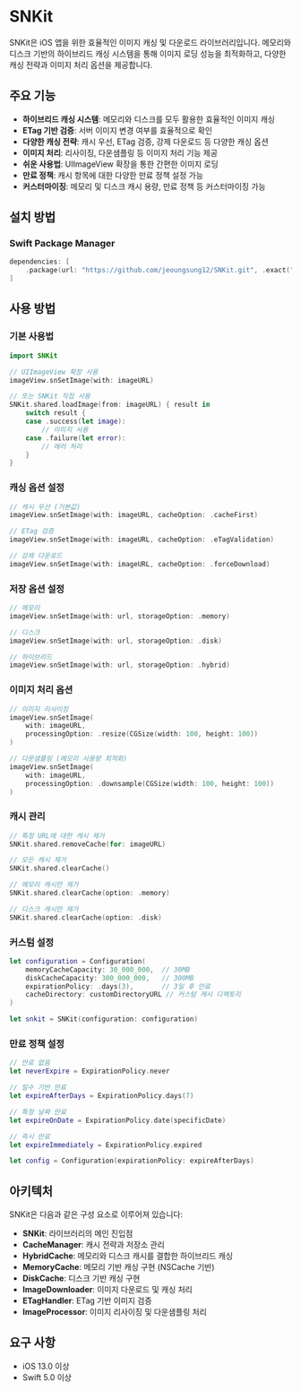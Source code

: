 # SNKit

SNKit은 iOS 앱을 위한 효율적인 이미지 캐싱 및 다운로드 라이브러리입니다. 메모리와 디스크 기반의 하이브리드 캐싱 시스템을 통해 이미지 로딩 성능을 최적화하고, 다양한 캐싱 전략과 이미지 처리 옵션을 제공합니다.

## 주요 기능

- **하이브리드 캐싱 시스템**: 메모리와 디스크를 모두 활용한 효율적인 이미지 캐싱
- **ETag 기반 검증**: 서버 이미지 변경 여부를 효율적으로 확인
- **다양한 캐싱 전략**: 캐시 우선, ETag 검증, 강제 다운로드 등 다양한 캐싱 옵션
- **이미지 처리**: 리사이징, 다운샘플링 등 이미지 처리 기능 제공
- **쉬운 사용법**: UIImageView 확장을 통한 간편한 이미지 로딩
- **만료 정책**: 캐시 항목에 대한 다양한 만료 정책 설정 가능
- **커스터마이징**: 메모리 및 디스크 캐시 용량, 만료 정책 등 커스터마이징 가능

## 설치 방법

### Swift Package Manager

```swift
dependencies: [
    .package(url: "https://github.com/jeoungsung12/SNKit.git", .exact("0.1.0"))
]
```


## 사용 방법

### 기본 사용법

```swift
import SNKit

// UIImageView 확장 사용
imageView.snSetImage(with: imageURL)

// 또는 SNKit 직접 사용
SNKit.shared.loadImage(from: imageURL) { result in
    switch result {
    case .success(let image):
        // 이미지 사용
    case .failure(let error):
        // 에러 처리
    }
}
```

### 캐싱 옵션 설정

```swift
// 캐시 우선 (기본값)
imageView.snSetImage(with: imageURL, cacheOption: .cacheFirst)

// ETag 검증
imageView.snSetImage(with: imageURL, cacheOption: .eTagValidation)

// 강제 다운로드
imageView.snSetImage(with: imageURL, cacheOption: .forceDownload)
```

### 저장 옵션 설정
```swift
// 메모리
imageView.snSetImage(with: url, storageOption: .memory)

// 디스크
imageView.snSetImage(with: url, storageOption: .disk)

// 하이브리드
imageView.snSetImage(with: url, storageOption: .hybrid)
```


### 이미지 처리 옵션

```swift
// 이미지 리사이징
imageView.snSetImage(
    with: imageURL,
    processingOption: .resize(CGSize(width: 100, height: 100))
)

// 다운샘플링 (메모리 사용량 최적화)
imageView.snSetImage(
    with: imageURL,
    processingOption: .downsample(CGSize(width: 100, height: 100))
)
```

### 캐시 관리

```swift
// 특정 URL에 대한 캐시 제거
SNKit.shared.removeCache(for: imageURL)

// 모든 캐시 제거
SNKit.shared.clearCache()

// 메모리 캐시만 제거
SNKit.shared.clearCache(option: .memory)

// 디스크 캐시만 제거
SNKit.shared.clearCache(option: .disk)
```

### 커스텀 설정

```swift
let configuration = Configuration(
    memoryCacheCapacity: 30_000_000,  // 30MB
    diskCacheCapacity: 300_000_000,   // 300MB
    expirationPolicy: .days(3),       // 3일 후 만료
    cacheDirectory: customDirectoryURL // 커스텀 캐시 디렉토리
)

let snkit = SNKit(configuration: configuration)
```

### 만료 정책 설정

```swift
// 만료 없음
let neverExpire = ExpirationPolicy.never

// 일수 기반 만료
let expireAfterDays = ExpirationPolicy.days(7)

// 특정 날짜 만료
let expireOnDate = ExpirationPolicy.date(specificDate)

// 즉시 만료
let expireImmediately = ExpirationPolicy.expired

let config = Configuration(expirationPolicy: expireAfterDays)
```

## 아키텍처

SNKit은 다음과 같은 구성 요소로 이루어져 있습니다:

- **SNKit**: 라이브러리의 메인 진입점
- **CacheManager**: 캐시 전략과 저장소 관리
- **HybridCache**: 메모리와 디스크 캐시를 결합한 하이브리드 캐싱
- **MemoryCache**: 메모리 기반 캐싱 구현 (NSCache 기반)
- **DiskCache**: 디스크 기반 캐싱 구현
- **ImageDownloader**: 이미지 다운로드 및 캐싱 처리
- **ETagHandler**: ETag 기반 이미지 검증
- **ImageProcessor**: 이미지 리사이징 및 다운샘플링 처리

## 요구 사항

- iOS 13.0 이상
- Swift 5.0 이상
